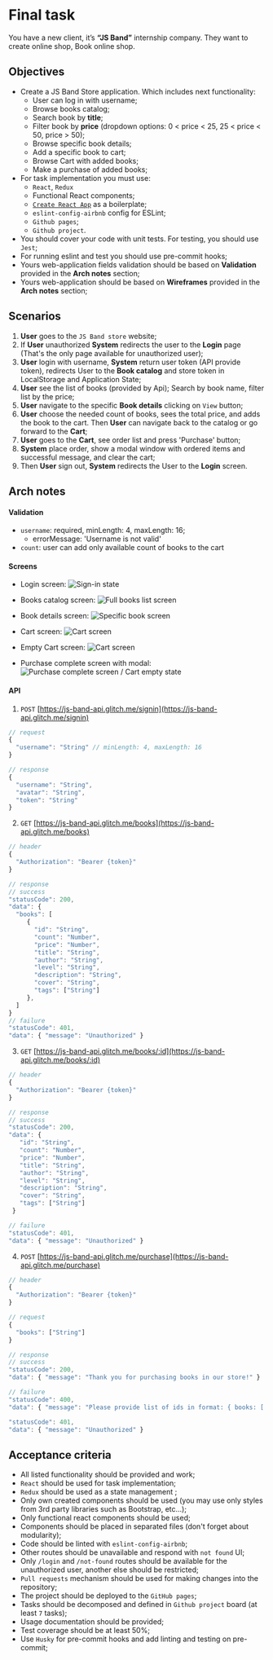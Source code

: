 # Final task

You have a new client, it’s **“JS Band”** internship company. They want to create online shop, Book online shop.

## Objectives
- Create a JS Band Store application. Which includes next functionality:
    - User can log in with username;
    - Browse books catalog;
    - Search book by **title**;
    - Filter book by **price** (dropdown options: 0 < price < 25, 25 < price < 50, price > 50);
    - Browse specific book details;
    - Add a specific book to cart;
    - Browse Cart with added books;
    - Make a purchase of added books;
- For task implementation you must use:
    - `React`, `Redux`
    - Functional React components;
    - [`Create React App`](https://create-react-app.dev/) as a boilerplate;
    - `eslint-config-airbnb` config for ESLint;
    - `Github pages`;
    - `Github project`.
- You should cover your code with unit tests. For testing, you should use `Jest`; 
- For running eslint and test you should use pre-commit hooks;
- Yours web-application fields validation should be based on **Validation** provided in the **Arch notes** section;
- Yours web-application should be based on **Wireframes** provided in the **Arch notes** section;

## Scenarios
1. **User** goes to the `JS Band store` website;
2. If **User** unauthorized **System** redirects the user to the **Login** page (That's the only page available for unauthorized user);
3. **User** login with username, **System** return user token (API provide token), redirects User to the **Book catalog** and store token in LocalStorage and Application State;
4. **User** see the list of books (provided by Api); Search by book name, filter list by the price;
5. **User** navigate to the specific **Book details** clicking on `View` button;
6. **User** choose the needed count of books, sees the total price, and adds the book to the cart. Then **User** can navigate back to the catalog or go forward to the **Cart**;
7. **User** goes to the **Cart**, see order list and press 'Purchase' button;
8. **System** place order, show a modal window with ordered items and successful message, and clear the cart;
9. Then **User** sign out, **System** redirects the User to the **Login** screen.

## Arch notes
#### Validation
- `username`: required, minLength: 4, maxLength: 16;
    - errorMessage: 'Username is not valid'
- `count`: user can add only available count of books to the cart


#### Screens
- Login screen:
  ![Sign-in state](../assets/images/finaltask/signin_screen.png)

- Books catalog screen:
  ![Full books list screen](../assets/images/finaltask/list_screen.png)

- Book details screen:
  ![Specific book screen](../assets/images/finaltask/specific_book_screen.png)

- Cart screen:
  ![Cart screen](../assets/images/finaltask/cart_screen.png)

- Empty Cart screen:
  ![Cart screen](../assets/images/finaltask/cart_empty_screen.png)

- Purchase complete screen with modal:
  ![Purchase complete screen / Cart empty state](../assets/images/finaltask/purchase_complete_screen.png)

#### API

1. `POST` [https://js-band-api.glitch.me/signin](https://js-band-api.glitch.me/signin)

```js
// request
{
  "username": "String" // minLength: 4, maxLength: 16
}

// response
{
  "username": "String",
  "avatar": "String",
  "token": "String"
}
```

2. `GET` [https://js-band-api.glitch.me/books](https://js-band-api.glitch.me/books)

```js
// header
{
  "Authorization": "Bearer {token}"
}

// response
// success
"statusCode": 200,
"data": {
  "books": [
     {
       "id": "String",
       "count": "Number",
       "price": "Number",
       "title": "String",
       "author": "String",
       "level": "String",
       "description": "String",
       "cover": "String",
       "tags": ["String"]
     },
  ]
}
// failure
"statusCode": 401,
"data": { "message": "Unauthorized" }
```

3. `GET` [https://js-band-api.glitch.me/books/:id](https://js-band-api.glitch.me/books/:id)

```js
// header
{
  "Authorization": "Bearer {token}"
}

// response
// success
"statusCode": 200,
"data": {
   "id": "String",
   "count": "Number",
   "price": "Number",
   "title": "String",
   "author": "String",
   "level": "String",
   "description": "String",
   "cover": "String",
   "tags": ["String"]
 }

// failure
"statusCode": 401,
"data": { "message": "Unauthorized" }
```

4. `POST` [https://js-band-api.glitch.me/purchase](https://js-band-api.glitch.me/purchase)

```js
// header
{
  "Authorization": "Bearer {token}"
}

// request
{ 
  "books": ["String"]
}

// response
// success
"statusCode": 200,
"data": { "message": "Thank you for purchasing books in our store!" }

// failure
"statusCode": 400,
"data": { "message": "Please provide list of ids in format: { books: [...] }" }

"statusCode": 401,
"data": { "message": "Unauthorized" }
```

## Acceptance criteria

- All listed functionality should be provided and work;
- `React` should be used for task implementation;
- `Redux` should be used as a state management ;
- Only own created components should be used (you may use only styles from 3rd party libraries such as Bootstrap, etc...);  
- Only functional react components should be used;
- Components should be placed in separated files (don't forget about modularity);
- Code should be linted with `eslint-config-airbnb`;
- Other routes should be unavailable and respond with `not found` UI;
- Only `/login` and `/not-found` routes should be available for the unauthorized user, another else should be restricted;
- `Pull requests` mechanism should be used for making changes into the repository;
- The project should be deployed to the `GitHub pages`;
- Tasks should be decomposed and defined in `Github project` board (at least `7` tasks);
- Usage documentation should be provided;
- Test coverage should be at least 50%;  
- Use `Husky` for pre-commit hooks and add linting and testing on pre-commit;
